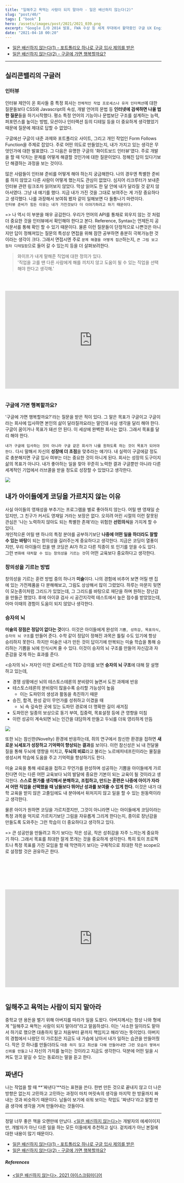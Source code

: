 ```yaml
---
title: "일해주고 욕먹는 사람이 되지 말아라 - 일은 배신하지 않는다(2)"  
slug: "post/40/"
tags: [ "book" ]
hero: /assets/images/post/2021/2021_039.png  
excerpt: "Google I/O 2014 발표, FWA 수상 등 세계 무대에서 활약중인 구글 UX Engineer 김종민님은 고졸이었던 PC방 알바가 포트폴리오 하나로 구글의 입사 제안을 받기까지의 과정을 책으로 다시 펴냈다. 직업을 바라보는 시각, 내가 하고 싶은 일과 해야하는 일의 괴리를 극복하는 방법, 계속 변하는 시장의 요구사항에서 살아남는 방법 등을 소개한다."  
date: "2021-04-18 00:20"
---  
```



- [일은 배신하지 않는다(1) - 포트폴리오 하나로 구글 입사 제의를 받은](https://baek.dev/post/39/)  
- [일은 배신하지 않는다(2) - 구글에 가면 행복할까요?](https://baek.dev/post/40/)

  

---  


## 실리콘밸리의 구글러  

### 인터뷰  
인터뷰 제안이 온 회사들 중 특정 회사는 `전체적인 작업 프로세스나 유저 인터랙션`에 대한 질문들보다 CSS와 Javascript의 속성, 개발 언어의 문법 등 
**인터넷에 검색하면 나올 법한 질문**들을 하기시작했다. 평소 특정 언어의 기능이나 문법보단 구조를 설계하는 능력, 퍼포먼스를 높이는 방법, 모션이나 인터랙션 등의 디테일 등을 더 중요하게 생각했었기 때문에 질문에 제대로 답할 수 없었다.   

구글에선 구글이 내준 과제와 포트폴리오 사이트, 그리고 개인 작업인 Form Follows Function을 주제로 잡았다. 주로 어떤 의도로 만들었는지, 내가 가지고 있는 생각은 무엇인가에 대한 발표였다. 
그 다음은 유명한 구글의 '화이트보드 인터뷰'였다. 주로 개발을 할 때 닥치는 문제를 어떻게 해결할 것인가에 대한 질문이었다. 정해진 답이 있다기보단 해결하는 과정을 보는 것이다.  

많은 사람들이 인터뷰 준비를 어떻게 해야 하는지 궁금해한다. 나의 경우엔 특별한 준비를 하지 않았고 다른 사람이 어떻게 했는지도 관심이 없었다. 
심지어 리크루터가 보내준 인터뷰 관련 링크조차 읽어보지 않았다. 막상 읽어도 한 달 안에 내가 달라질 것 같지 않아서였다. 그냥 내 얘기를 했다. 
지금 내가 가진 것을 그대로 보여주는 게 가장 중요하다고 생각했다. 나를 과장해서 보여줘 봤자 같이 일해보면 다 들통나기 마련이다.  
`인터뷰 준비가 힘든 이유는 내가 가진것보다 더 이야기하려고 하기 때문이다.`  


=> 나 역시 이 부분을 매우 공감한다. 우리가 언어의 API를 통채로 외우지 않는 것 처럼 더 중요한 것을 인터뷰에서 확인해야 한다고 본다. Reference, Syntax는 언제든지 공식문서를 통해 확인 할 수 있기 때문이다. 물론 이런 질문들이 단정적으로 나쁜것은 아니지만 답이 정해져있는 질문의 특성상 면접을 위해 잠깐 공부하면 충분히 극복가능한 것이라는 생각이 크다. 그래서 면접시엔 주로 `문제 해결을 어떻게 접근`하는지, `큰 그림 보고 점차 디테일함`으로 들어 갈 수 있는지 등을 더 살펴보려한다.  

> 와이프가 내게 말해준 직업에 대한 정의가 있다.  
> '직업을 고를 땐 다른 사람에게 해를 끼치지 않고 도움이 될 수 있는 직업을 선택해야 한다고 생각해.'  


<br/><br/>  
<iframe width="560" height="315" src="https://www.youtube.com/embed/ke14Bhhdotg" title="YouTube video player" frameborder="0" allow="accelerometer; autoplay; clipboard-write; encrypted-media; gyroscope; picture-in-picture" allowfullscreen></iframe>  
<br/><br/>  



### 구글에 가면 행복할까요?  

'구글에 가면 행복할까요?'라는 질문을 받은 적이 있다. 그 말은 목표가 구글이고 구글이라는 회사에 입사하면 본인의 삶이 달라질까요라는 말인데 사실 생각을 달리 해야 한다. 
구글이 꿈이거나 목표가 돼선 안 된다. 이 세상에 완벽한 회사는 없다. 그래서 목표를 달리 해야 한다.  

`내가 구글에 입사하는 것이 아니라 구글 같은 회사가 나를 원하도록 하는 것이 목표가 되어야 한다.` 다시 말해서 자신의 **성장에 더 초점**을 맞추라는 얘기다. 내 실력이 구글에갈 정도로 충분해지면 구글 입사 여부는 더는 중요한 것이 아니게 된다. 회사는 성장의 도구이지 삶의 목표가 아니다. 내가 좋아하는 일을 찾아 꾸준히 노력한 결과 구글뿐만 아니라 다른 세계적인 기업에서 러브콜을 받을 정도로 성장할 수 있었다고 생각한다.  


![](/assets/images/post/2021/2021_040_002.jpg)  


## 내가 아이들에게 코딩을 가르치지 않는 이유  

사실 아이들의 영재성을 부추기는 프로그램을 별로 좋아하지 않는다. 어릴 땐 영재일 순 있지만, 그 친구가 커서도 영재일 거라는 보장은 없다. 오히려 어린 시절의 이런 잘못된 관심은 '나는 노력하지 않아도 되는 특별한 존재'라는 위험한 **선민의식**을 가지게 할 수 있다.  
개인적으론 어릴 땐 하나의 특정 분야를 공부하기보단 **나중에 어떤 일을 하더라도 잘할 수 있는 바탕**이 되는 창의성을 길러주는게 중요하다고 생각한다. 지금은 코딩이 열풍이지만, 우리 아이들이 컸을 땐 코딩은 AI가 하고 다른 직종이 또 인기를 얻을 수도 있다. 그런 `변화에 대처할 수 있는 창의성을 기르는 것`이 어떤 교육보다 중요하다고 생각한다.  


### 창의성을 기르는 방법  

창의성을 기르는 훈련 방법 중의 하나가 **미술**이다. 나의 경험에 비추어 보면 어릴 땐 집에 있는 가전제품을 다 분해해보고, 그림도 상상해서 많이 그렸었다. 하루는 마문지 뒷면이 모눈종이처럼 그리드가 있었는데, 그 그리드를 바탕으로 재단을 하며 원하는 장난감을 만들곤 했었다. 후에 아이큐 검사 시 공간지각력 테스트에서 높은 점수를 받았었는데, 아마 이때의 경험이 도움이 되지 않았나 생각한다.  

### 승자의 뇌    

**미술의 장점은 정답이 없다는 것**이다. 이것은 아이들에게 완성의 `기쁨, 성취감, 목표의식, 승자의 뇌 구조`를 만들어 준다. 수학 같이 정답이 정해진 과목은 틀릴 수도 있기에 항상 승리하지 못한다. 하지만 미술은 내가 만든 것이 답이기에 만복되는 미술 학습을 통해 승리하는 기쁨을 뇌에 인식시켜 줄 수 있다.  이것이 승자의 뇌 구조를 만들어 자신감과 자존감을 갖게 하는 효과를 준다.  

<승자의 뇌> 저자인 이안 로버트슨의 TED 강의를 보면 **승자의 뇌 구조**에 대해 잘 설명하고 있는데,  
- 경쟁 상황에선 뇌의 테스토스테론의 분비량이 늘면서 도전 과제에 반응 
- 테스토스테론의 분비량이 많을수록 승리할 가능성이 높음  
  - 이는 도파민의 생성과 활동을 촉진하기 때문    
- 승진, 합격, 완성 같이 무언가를 성취하고 이겼을 때  
  - 뇌 속 깊숙한 곳에 있는 도파민 경로에 더 명확한 길이 새겨짐    
- 도파민은 일종의 보상으로 동기 부여, 집중력, 목표설정 등에 큰 영향을 미침  
- 이런 성공이 계속되면 뇌는 인간을 대담하게 만들고 두뇌를 더욱 영리하게 만듬    

![](/assets/images/post/2021/2021_040_001.jpg)  

또한 뇌는 참신한(Novelty) 환경에 반응하는데, 쥐의 연구에서 참신한 환경을 접하면 **새로운 뇌세포가 성장하고 기억력이 향상되는 결과**를 보이다. 이런 참신성은 뇌 내 전달물질을 통해 두뇌에 영향을 미치고, **두뇌의 비료**라고 불리는 노르에피네프린이라는 물질을 생성시켜 학습에 도움을 주고 기억력을 향상하기도 한다.  

미술 교육을 통해 새로움을 접하고 무언가를 완성하며 성공하는 기쁨을 아이들에게 가르친다면 이는 다른 어떤 교육보다 뇌의 발달에 중요한 기본이 되는 교육이 될 것이라고 생각한다. **스스로 뭔가를 생각해서 분해하고, 조립하고, 만드는 훈련은 나중에 아이가 자라서 어떤 직업을 선택했을 때 남들보다 뛰어난 성과를 보여줄 수 있게 한다.** 이것은 내가 대학 교육을 받지 않은 고졸임에도 내 분야에서 뒤처지지 않고 일을 할 수 있는 원동력이라고 생각한다.  


물론 아이가 원하면 코딩을 가르치겠지만, 그것이 아니라면 나는 아이들에게 코딩이라는 특정 과목을 억지로 가르치기보단 그림을 자유롭게 그리게 한다는지, 종이로 장난감을 만들도록 도와주는 그런 학습이 더 중요하다고 생각하고 있다.  
 
=> 큰 성공만을 만들려고 하기 보다는 작은 성공, 작은 성취감을 자주 느끼는게 중요하기 하다. 그래서 목표를 최대한 잘게 쪼개는 것을 중요하게 생각한다. 특히 토이 프로젝트나 특정 목표를 가진 모임을 할 때 막연하기 보다는 구체적으로 최대한 작은 scope으로 설정할 것은 권유하곤 한다.  

<br/><br/>  
<br/><br/>  
<iframe width="560" height="315" src="https://www.youtube.com/embed/TzP0pBQCzM0" title="YouTube video player" frameborder="0" allow="accelerometer; autoplay; clipboard-write; encrypted-media; gyroscope; picture-in-picture" allowfullscreen></iframe>  
<br/><br/>  


## 일해주고 욕먹는 사람이 되지 말아라  

중학교 댄 용돈을 벌기 위해 아버지를 따라가 일을 도왔다. 아버지께서는 항상 나와 형에게 "일해주고 욕먹는 사람이 되지 말아라"라고 말씀하셨다. 이는 '사소한 일이라도 맡아서 하기로 했으면 대충하지 말고 처음부터 끝까지 책임지고 해라'라는 뜻이었다. 아버지의 경험에서 나왔던 이 가르침은 지금도 내 가슴에 남아서 내가 일하는 습관을 만들어줬다. 작은 것 하나를 만들더라도 `대충 하지 않고 최선을 다해 만들어내면 그런 모습이 쌓여서 신뢰를 만들고` 나 자신의 가치를 높이는 것이라고 지금도 생각한다. 덕분에 어떤 일을 시켜도 믿고 맡길 수 있는 동료라는 말을 듣고 한다.  

 
## 짜낸다    

나는 작업을 할 때 **'짜낸다'**라는 표현을 쓴다. 한번 만든 것으로 끝내지 않고 더 나은 방향은 없는지 고민하고 고민하는 과정이 마치 머릿속의 생각을 마지막 한 방울까지 짜내는 것과 비슷하기 때문이다. 남들이 보기에 쉬워 보이는 작업도 '짜낸다'라고 말할 만큼 생각에 생각을 거쳐 만들어내는 것들이다.  

---  

정말 너무 좋은 책을 오랜만에 만났다. [&lt;일은 배신하지 않는다&gt;](https://coupa.ng/bVbAJ3)는 개발자의 에세이이지만, 개발자가 아닌 다른 일을 하는 모든 이들에게 추천하고 싶다. 겉치레가 아닌 본질에 대한 내용이 많기 때문이다.  


- [일은 배신하지 않는다(1) - 포트폴리오 하나로 구글 입사 제의를 받은](https://baek.dev/post/39/)  
- [일은 배신하지 않는다(2) - 구글에 가면 행복할까요?](https://baek.dev/post/40/)  


##### References  
- [&lt;일은 배신하지 않는다&gt;, 2021 아이스크림미디어](https://coupa.ng/bVbAJ3)  
